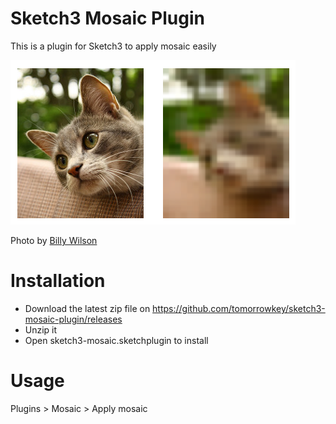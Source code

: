 Sketch3 Mosaic Plugin
==================

This is a plugin for Sketch3 to apply mosaic easily

![mosaic cat](./static/mosaic.png)

Photo by [Billy Wilson](https://www.flickr.com/photos/billy_wilson/3778943617/)

# Installation

- Download the latest zip file on https://github.com/tomorrowkey/sketch3-mosaic-plugin/releases
- Unzip it
- Open sketch3-mosaic.sketchplugin to install

# Usage

Plugins > Mosaic > Apply mosaic
